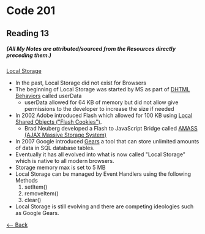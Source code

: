 # Code 201
## Reading 13
##### (All My Notes are attributed/sourced from the Resources directly preceding them.)

[Local Storage](http://diveinto.html5doctor.com/storage.html)
* In the past, Local Storage did not exist for Browsers
* The beginning of Local Storage was started by MS as part of [DHTML Behaviors](http://msdn.microsoft.com/en-us/library/ms531078(v=VS.85).aspx) called userData
  * userData allowed for 64 KB of memory but did not allow give permissions to the developer to increase the size if needed
* In 2002 Adobe introduced Flash which allowed for 100 KB using [Local Shared Objects ("Flash Cookies")](http://kb2.adobe.com/cps/161/tn_16194.html).
  * Brad Neuberg developed a Flash to JavaScript Bridge called [AMASS (AJAX Massive Storage System)](http://codinginparadise.org/weblog/2005/10/amass-ajax-massive-storage-system.html)
* In 2007 Google introduced [Gears](http://gears.google.com/) a tool that can store unlimited amounts of data in SQL database tables.
* Eventually it has all evolved into what is now called "Local Storage" which is native to all modern browsers.
* Storage memory max is set to 5 MB
* Local Storage can be managed by Event Handlers using the following Methods
  1. setItem()
  1. removeItem()
  1. clear()
* Local Storage is still evolving and there are competing ideologies such as Google Gears.


[<-- Back](../README.md)
